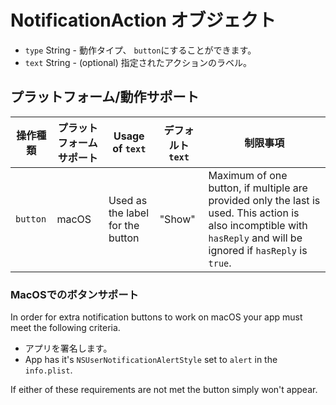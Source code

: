 # NotificationAction オブジェクト

* `type` String - 動作タイプ、 `button`にすることができます。
* `text` String - (optional) 指定されたアクションのラベル。

## プラットフォーム/動作サポート

| 操作種類     | プラットフォームサポート | Usage of `text`                  | デフォルト`text` | 制限事項                                                                                                                                                                |
| -------- | ------------ | -------------------------------- | ----------- | ------------------------------------------------------------------------------------------------------------------------------------------------------------------- |
| `button` | macOS        | Used as the label for the button | "Show"      | Maximum of one button, if multiple are provided only the last is used. This action is also incomptible with `hasReply` and will be ignored if `hasReply` is `true`. |

### MacOSでのボタンサポート

In order for extra notification buttons to work on macOS your app must meet the following criteria.

* アプリを署名します。
* App has it's `NSUserNotificationAlertStyle` set to `alert` in the `info.plist`.

If either of these requirements are not met the button simply won't appear.
